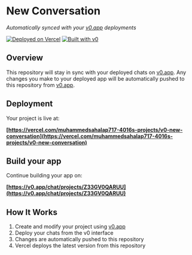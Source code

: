 # New Conversation

*Automatically synced with your [v0.app](https://v0.app) deployments*

[![Deployed on Vercel](https://img.shields.io/badge/Deployed%20on-Vercel-black?style=for-the-badge&logo=vercel)](https://vercel.com/muhammedsahalap717-4016s-projects/v0-new-conversation)
[![Built with v0](https://img.shields.io/badge/Built%20with-v0.app-black?style=for-the-badge)](https://v0.app/chat/projects/Z33GV0QARUU)

## Overview

This repository will stay in sync with your deployed chats on [v0.app](https://v0.app).
Any changes you make to your deployed app will be automatically pushed to this repository from [v0.app](https://v0.app).

## Deployment

Your project is live at:

**[https://vercel.com/muhammedsahalap717-4016s-projects/v0-new-conversation](https://vercel.com/muhammedsahalap717-4016s-projects/v0-new-conversation)**

## Build your app

Continue building your app on:

**[https://v0.app/chat/projects/Z33GV0QARUU](https://v0.app/chat/projects/Z33GV0QARUU)**

## How It Works

1. Create and modify your project using [v0.app](https://v0.app)
2. Deploy your chats from the v0 interface
3. Changes are automatically pushed to this repository
4. Vercel deploys the latest version from this repository
